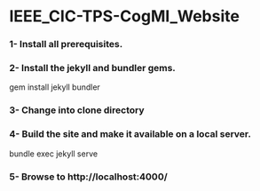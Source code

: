 # IEEE_CIC-TPS-CogMI_Website

### 1- Install all prerequisites.
### 2- Install the jekyll and bundler gems.
   gem install jekyll bundler
### 3- Change into clone directory
### 4- Build the site and make it available on a local server.
   bundle exec jekyll serve
### 5- Browse to http://localhost:4000/
